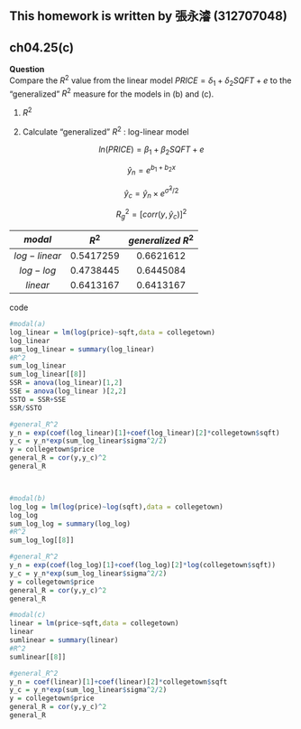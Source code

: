
## This homework is written by 張永濬 (312707048)

## ch04.25(c)

**Question** \
Compare the $R^2$ value from the linear model $PRICE = δ_1 + δ_2SQFT + e$ to the “generalized” $R^2$ measure for the models in (b) and (c).


1. $R^2$

2. Calculate “generalized” $R^2$ : log-linear model

$$ln(PRICE) = β_1 + β_2SQFT + e$$

$$\hat{y}_n = e^{b_1+b_2x}$$

$$\hat{y}_c= \hat{y}_n\times e^{\hat{σ}^2/2}$$

$$R_g^2 = [corr(y,\hat{y}_c)]^2 $$

|   $modal$    |    $R^2$    | $generalized\ R^2$ |
|:------------:|:-----------:|:------------------:|
| $log-linear$ | $0.5417259$ |    $0.6621612$     |
|  $log-log$   | $0.4738445$ |    $0.6445084$     |
|   $linear$   | $0.6413167$ |    $0.6413167$     |

code

``` r
#modal(a)
log_linear = lm(log(price)~sqft,data = collegetown)
log_linear
sum_log_linear = summary(log_linear)
#R^2
sum_log_linear
sum_log_linear[[8]]
SSR = anova(log_linear)[1,2]
SSE = anova(log_linear )[2,2]
SSTO = SSR+SSE
SSR/SSTO

#general_R^2
y_n = exp(coef(log_linear)[1]+coef(log_linear)[2]*collegetown$sqft)
y_c = y_n*exp(sum_log_linear$sigma^2/2)
y = collegetown$price
general_R = cor(y,y_c)^2
general_R



#modal(b)
log_log = lm(log(price)~log(sqft),data = collegetown)
log_log
sum_log_log = summary(log_log)
#R^2
sum_log_log[[8]]

#general_R^2
y_n = exp(coef(log_log)[1]+coef(log_log)[2]*log(collegetown$sqft))
y_c = y_n*exp(sum_log_linear$sigma^2/2)
y = collegetown$price
general_R = cor(y,y_c)^2
general_R

#modal(c)
linear = lm(price~sqft,data = collegetown)
linear
sumlinear = summary(linear)
#R^2
sumlinear[[8]]

#general_R^2
y_n = coef(linear)[1]+coef(linear)[2]*collegetown$sqft
y_c = y_n*exp(sum_log_linear$sigma^2/2)
y = collegetown$price
general_R = cor(y,y_c)^2
general_R
```
